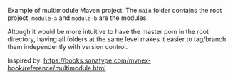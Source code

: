Example of multimodule Maven project.
The `main` folder contains the root project, `module-a` and `module-b` are the modules.

Altough it would be more intuitive to have the master pom in the root directory, having all
folders at the same level makes it easier to tag/branch them independently with version control.
 
Inspired by: https://books.sonatype.com/mvnex-book/reference/multimodule.html
